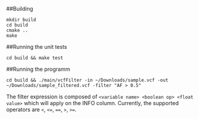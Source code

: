 
##Building

~~~
mkdir build
cd build
cmake ..
make
~~~

##Running the unit tests

~~~
cd build && make test
~~~

##Running the programm

~~~
cd build && ./main/vcfFilter -in ~/Downloads/sample.vcf -out ~/Downloads/sample_filtered.vcf -filter "AF > 0.5"
~~~

The filter expression is composed of `<variable name> <boolean op> <float value>` which will apply on the INFO column. Currently, the supported operators are `<`, `<=`, `==`, `>`, `>=`.